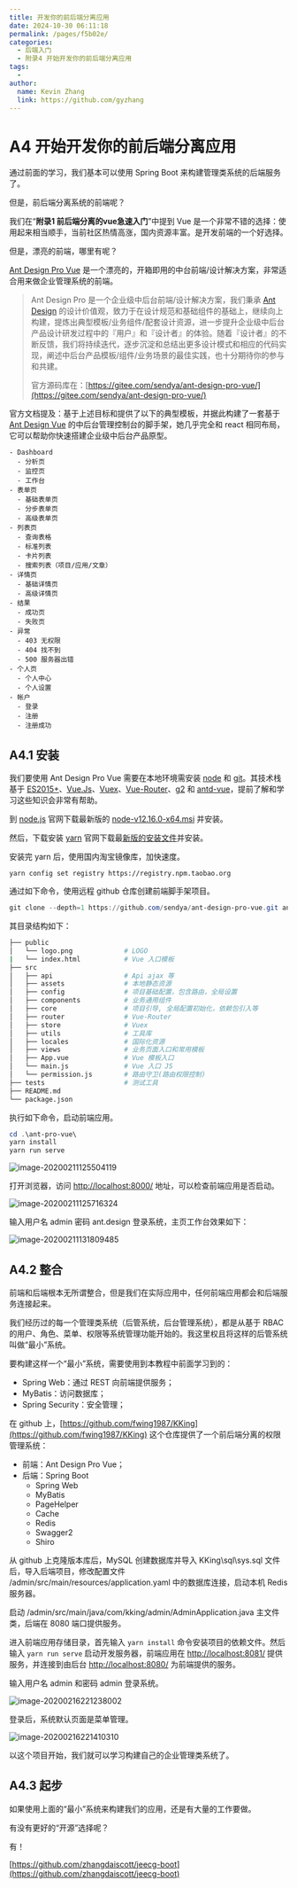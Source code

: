 ```yaml
---
title: 开发你的前后端分离应用
date: 2024-10-30 06:11:18
permalink: /pages/f5b02e/
categories: 
  - 后端入门
  - 附录4 开始开发你的前后端分离应用
tags: 
  - 
author: 
  name: Kevin Zhang
  link: https://github.com/gyzhang
---
```

# A4 开始开发你的前后端分离应用

通过前面的学习，我们基本可以使用 Spring Boot 来构建管理类系统的后端服务了。

但是，前后端分离系统的前端呢？

我们在“**附录1 前后端分离的vue急速入门**”中提到 Vue 是一个非常不错的选择：使用起来相当顺手，当前社区热情高涨，国内资源丰富。是开发前端的一个好选择。

但是，漂亮的前端，哪里有呢？

[Ant Design Pro Vue](https://pro.loacg.com/) 是一个漂亮的，开箱即用的中台前端/设计解决方案，非常适合用来做企业管理系统的前端。

> Ant Design Pro 是一个企业级中后台前端/设计解决方案，我们秉承 [Ant Design](http://ant.design/) 的设计价值观，致力于在设计规范和基础组件的基础上，继续向上构建，提炼出典型模板/业务组件/配套设计资源，进一步提升企业级中后台产品设计研发过程中的『用户』和『设计者』的体验。随着『设计者』的不断反馈，我们将持续迭代，逐步沉淀和总结出更多设计模式和相应的代码实现，阐述中后台产品模板/组件/业务场景的最佳实践，也十分期待你的参与和共建。
>
> 官方源码库在：[https://gitee.com/sendya/ant-design-pro-vue/](https://gitee.com/sendya/ant-design-pro-vue/)

官方文档提及：基于上述目标和提供了以下的典型模板，并据此构建了一套基于 [Ant Design Vue](https://vue.ant.design/) 的中后台管理控制台的脚手架，她几乎完全和 react 相同布局，它可以帮助你快速搭建企业级中后台产品原型。

```
- Dashboard
  - 分析页
  - 监控页
  - 工作台
- 表单页
  - 基础表单页
  - 分步表单页
  - 高级表单页
- 列表页
  - 查询表格
  - 标准列表
  - 卡片列表
  - 搜索列表（项目/应用/文章）
- 详情页
  - 基础详情页
  - 高级详情页
- 结果
  - 成功页
  - 失败页
- 异常
  - 403 无权限
  - 404 找不到
  - 500 服务器出错
- 个人页
  - 个人中心
  - 个人设置
- 帐户
  - 登录
  - 注册
  - 注册成功
```

## A4.1 安装

我们要使用 Ant Design Pro Vue 需要在本地环境需安装 [node](http://nodejs.org/) 和 [git](https://git-scm.com/)。其技术栈基于 [ES2015+](http://es6.ruanyifeng.com/)、[Vue.Js](https://vuejs.org/)、[Vuex](https://vuex.vuejs.org/)、[Vue-Router](https://router.vuejs.org/)、[g2](https://antv.alipay.com/zh-cn/g2/3.x/index.html) 和 [antd-vue](https://vue.ant.design/docs/vue/introduce-cn/)，提前了解和学习这些知识会非常有帮助。

到 [node.js](https://nodejs.org/en/) 官网下载最新版的 [node-v12.16.0-x64.msi](https://nodejs.org/dist/v12.16.0/node-v12.16.0-x64.msi) 并安装。

然后，下载安装 [yarn](https://yarnpkg.com/) 官网下载最[新版的安装文件](https://classic.yarnpkg.com/latest.msi)并安装。

安装完 yarn 后，使用国内淘宝镜像库，加快速度。

```
yarn config set registry https://registry.npm.taobao.org
```

通过如下命令，使用远程 github 仓库创建前端脚手架项目。

```powershell
git clone --depth=1 https://github.com/sendya/ant-design-pro-vue.git ant-pro-vue
```
其目录结构如下：

```bash
├── public
│   └── logo.png             # LOGO
|   └── index.html           # Vue 入口模板
├── src
│   ├── api                  # Api ajax 等
│   ├── assets               # 本地静态资源
│   ├── config               # 项目基础配置，包含路由，全局设置
│   ├── components           # 业务通用组件
│   ├── core                 # 项目引导, 全局配置初始化，依赖包引入等
│   ├── router               # Vue-Router
│   ├── store                # Vuex
│   ├── utils                # 工具库
│   ├── locales              # 国际化资源
│   ├── views                # 业务页面入口和常用模板
│   ├── App.vue              # Vue 模板入口
│   └── main.js              # Vue 入口 JS
│   └── permission.js        # 路由守卫(路由权限控制)
├── tests                    # 测试工具
├── README.md
└── package.json
```

执行如下命令，启动前端应用。

```powershell
cd .\ant-pro-vue\
yarn install
yarn run serve
```

![image-20200211125504119](./images/image-20200211125504119.png)

打开浏览器，访问 [http://localhost:8000/](http://localhost:8000/) 地址，可以检查前端应用是否启动。

![image-20200211125716324](./images/image-20200211125716324.png)

输入用户名 admin 密码 ant.design 登录系统，主页工作台效果如下：

![image-20200211131809485](./images/image-20200211131809485.png)

## A4.2 整合

前端和后端根本无所谓整合，但是我们在实际应用中，任何前端应用都会和后端服务连接起来。

我们经历过的每一个管理类系统（后管系统，后台管理系统），都是从基于 RBAC 的用户、角色、菜单、权限等系统管理功能开始的。我这里权且将这样的后管系统叫做“最小”系统。

要构建这样一个“最小”系统，需要使用到本教程中前面学习到的：

- Spring Web：通过 REST 向前端提供服务；
- MyBatis：访问数据库；
- Spring Security：安全管理；

在 github 上，[https://github.com/fwing1987/KKing](https://github.com/fwing1987/KKing) 这个仓库提供了一个前后端分离的权限管理系统：

- 前端：Ant Design Pro Vue；
- 后端：Spring Boot
  - Spring Web
  - MyBatis
  - PageHelper
  - Cache
  - Redis
  - Swagger2
  - Shiro

从 github 上克隆版本库后，MySQL 创建数据库并导入 KKing\sql\sys.sql 文件后，导入后端项目，修改配置文件 /admin/src/main/resources/application.yaml 中的数据库连接，启动本机 Redis 服务器。

启动 /admin/src/main/java/com/kking/admin/AdminApplication.java 主文件类，后端在 8080 端口提供服务。

进入前端应用存储目录，首先输入 `yarn install` 命令安装项目的依赖文件。然后输入 `yarn run serve` 启动开发服务器，前端应用在 [http://localhost:8081/](http://localhost:8081/) 提供服务，并连接到由后台 [http://localhost:8080/](http://localhost:8080/) 为前端提供的服务。

输入用户名 admin 和密码 admin 登录系统。

![image-20200216221238002](./images/image-20200216221238002.png)

登录后，系统默认页面是菜单管理。

![image-20200216221410310](./images/image-20200216221410310.png)

以这个项目开始，我们就可以学习构建自己的企业管理类系统了。

## A4.3 起步

如果使用上面的“最小”系统来构建我们的应用，还是有大量的工作要做。

有没有更好的“开源”选择呢？

有！

[https://github.com/zhangdaiscott/jeecg-boot](https://github.com/zhangdaiscott/jeecg-boot)
